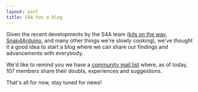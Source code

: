 ```yaml
---
layout: post
title: S4A has a blog
---
```


Given the recent developments by the S4A team ([kits on the way](http://s4a.cat/#kit), [Snap4Arduino](http://s4a.cat/snap), and many other things we're slowly cooking), we've thought it a good idea to start a blog where we can share our findings and advancements with everybody.

We'd like to remind you we have a [community mail list](http://groups.google.com/group/s4a-community) where, as of today, 107 members share their doubts, experiences and suggestions.

That's all for now, stay tuned for news!
